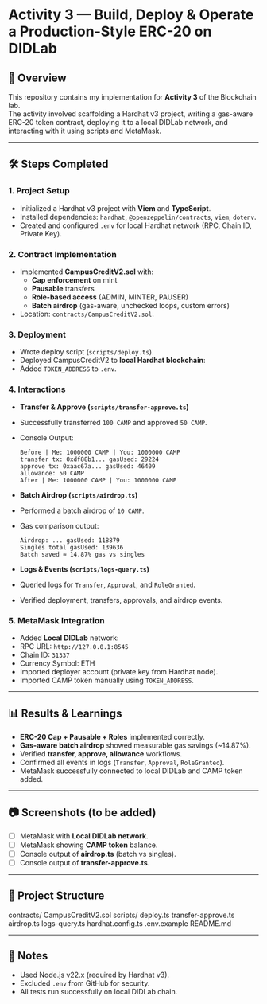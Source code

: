 # Activity 3 — Build, Deploy & Operate a Production-Style ERC-20 on DIDLab

## 📌 Overview
This repository contains my implementation for **Activity 3** of the Blockchain lab.  
The activity involved scaffolding a Hardhat v3 project, writing a gas-aware ERC-20 token contract, deploying it to a local DIDLab network, and interacting with it using scripts and MetaMask.  

---

## 🛠️ Steps Completed

### 1. Project Setup
- Initialized a Hardhat v3 project with **Viem** and **TypeScript**.
- Installed dependencies: `hardhat`, `@openzeppelin/contracts`, `viem`, `dotenv`.
- Created and configured `.env` for local Hardhat network (RPC, Chain ID, Private Key).

### 2. Contract Implementation
- Implemented **CampusCreditV2.sol** with:
  - **Cap enforcement** on mint
  - **Pausable** transfers
  - **Role-based access** (ADMIN, MINTER, PAUSER)
  - **Batch airdrop** (gas-aware, unchecked loops, custom errors)
- Location: `contracts/CampusCreditV2.sol`.

### 3. Deployment
- Wrote deploy script (`scripts/deploy.ts`).
- Deployed CampusCreditV2 to **local Hardhat blockchain**:
- Added `TOKEN_ADDRESS` to `.env`.

### 4. Interactions
- **Transfer & Approve (`scripts/transfer-approve.ts`)**
- Successfully transferred `100 CAMP` and approved `50 CAMP`.
- Console Output:
  ```
  Before | Me: 1000000 CAMP | You: 1000000 CAMP
  transfer tx: 0xdf88b1... gasUsed: 29224
  approve tx: 0xaac67a... gasUsed: 46409
  allowance: 50 CAMP
  After | Me: 1000000 CAMP | You: 1000000 CAMP
  ```

- **Batch Airdrop (`scripts/airdrop.ts`)**
- Performed a batch airdrop of `10 CAMP`.
- Gas comparison output:
  ```
  Airdrop: ... gasUsed: 118879
  Singles total gasUsed: 139636
  Batch saved ≈ 14.87% gas vs singles
  ```

- **Logs & Events (`scripts/logs-query.ts`)**
- Queried logs for `Transfer`, `Approval`, and `RoleGranted`.
- Verified deployment, transfers, approvals, and airdrop events.

### 5. MetaMask Integration
- Added **Local DIDLab** network:
- RPC URL: `http://127.0.0.1:8545`
- Chain ID: `31337`
- Currency Symbol: ETH
- Imported deployer account (private key from Hardhat node).
- Imported CAMP token manually using `TOKEN_ADDRESS`.

---

## 📊 Results & Learnings
- **ERC-20 Cap + Pausable + Roles** implemented correctly.
- **Gas-aware batch airdrop** showed measurable gas savings (~14.87%).
- Verified **transfer, approve, allowance** workflows.
- Confirmed all events in logs (`Transfer`, `Approval`, `RoleGranted`).
- MetaMask successfully connected to local DIDLab and CAMP token added.

---

## 📷 Screenshots (to be added)
- [ ] MetaMask with **Local DIDLab network**.
- [ ] MetaMask showing **CAMP token** balance.
- [ ] Console output of **airdrop.ts** (batch vs singles).
- [ ] Console output of **transfer-approve.ts**.

---

## 📁 Project Structure
contracts/
  CampusCreditV2.sol
scripts/
  deploy.ts
  transfer-approve.ts
  airdrop.ts
  logs-query.ts
hardhat.config.ts
.env.example
README.md



---

## 📝 Notes
- Used Node.js v22.x (required by Hardhat v3).
- Excluded `.env` from GitHub for security.
- All tests run successfully on local DIDLab chain.

